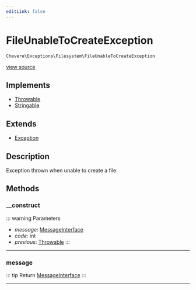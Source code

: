 ```yaml
---
editLink: false
---
```


# FileUnableToCreateException

`Chevere\Exceptions\Filesystem\FileUnableToCreateException`

[view source](https://github.com/chevere/chevere/blob/main/src/Chevere/Exceptions/Filesystem/FileUnableToCreateException.php)

## Implements

- [Throwable](https://www.php.net/manual/class.throwable)
- [Stringable](https://www.php.net/manual/class.stringable)

## Extends

- [Exception](../Core/Exception.md)

## Description

Exception thrown when unable to create a file.

## Methods

### __construct

::: warning Parameters
- *message*: [MessageInterface](../../Interfaces/Message/MessageInterface.md)
- *code*: int
- *previous*: [Throwable](https://www.php.net/manual/class.throwable)
:::

---

### message

::: tip Return
[MessageInterface](../../Interfaces/Message/MessageInterface.md)
:::

---
